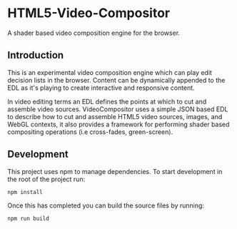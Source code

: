 # HTML5-Video-Compositor
A shader based video composition engine for the browser.

## Introduction
This is an experimental video composition engine which can play edit decision lists in the browser. Content can be dynamically appended to the EDL as it's playing to create interactive and responsive content.

In video editing terms an EDL defines the points at which to cut and assemble video sources. VideoCompositor uses a simple JSON based EDL to describe how to cut and assemble HTML5 video sources, images, and WebGL contexts, it also provides a framework for performing shader based compositing operations (i.e cross-fades, green-screen).



## Development

This project uses npm to manage dependencies. To start development in the root of the project run:

```
npm install
```

Once this has completed you can build the source files by running:

```
npm run build
```
